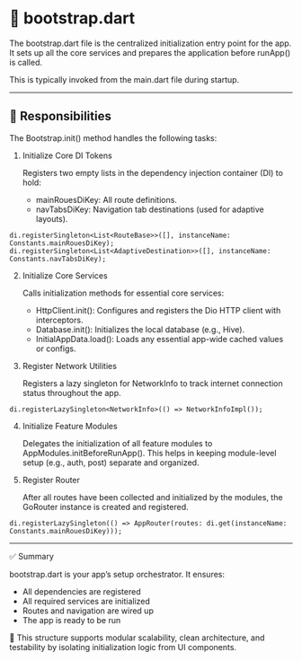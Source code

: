 
# 🚀 bootstrap.dart

The bootstrap.dart file is the centralized initialization entry point for the app. It sets up all the core services and prepares the application before runApp() is called.

This is typically invoked from the main.dart file during startup.

---

## 🧩 Responsibilities

The Bootstrap.init() method handles the following tasks:

1. Initialize Core DI Tokens

	Registers two empty lists in the dependency injection container (DI) to hold:

	- mainRouesDiKey: All route definitions.
	- navTabsDiKey: Navigation tab destinations (used for adaptive layouts).
```
di.registerSingleton<List<RouteBase>>([], instanceName: Constants.mainRouesDiKey);
di.registerSingleton<List<AdaptiveDestination>>([], instanceName: Constants.navTabsDiKey);
```


2. Initialize Core Services

	Calls initialization methods for essential core services:

	- HttpClient.init(): Configures and registers the Dio HTTP client with interceptors.
	- Database.init(): Initializes the local database (e.g., Hive).
	- InitialAppData.load(): Loads any essential app-wide cached values or configs.


3. Register Network Utilities

	Registers a lazy singleton for NetworkInfo to track internet connection status throughout the app.
```
di.registerLazySingleton<NetworkInfo>(() => NetworkInfoImpl());
```

4. Initialize Feature Modules

	Delegates the initialization of all feature modules to AppModules.initBeforeRunApp(). This helps in keeping module-level setup (e.g., auth, post) separate and organized.


5. Register Router

	After all routes have been collected and initialized by the modules, the GoRouter instance is created and registered.
```
di.registerLazySingleton(() => AppRouter(routes: di.get(instanceName: Constants.mainRouesDiKey)));
```

---

✅ Summary

bootstrap.dart is your app’s setup orchestrator. It ensures:

- All dependencies are registered
- All required services are initialized
- Routes and navigation are wired up
- The app is ready to be run

📌 This structure supports modular scalability, clean architecture, and testability by isolating initialization logic from UI components.

